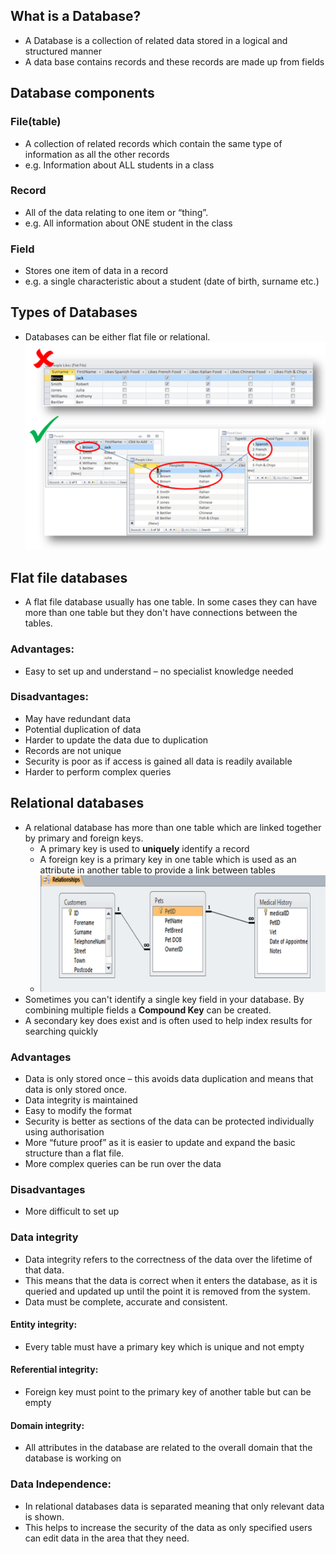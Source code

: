 ## What is a Database?
- A Database is a collection of related data stored in a logical and structured manner
- A data base contains records and these records are made up from fields

## Database components

### File(table)
- A collection of related records which contain the same type of information as all the other records 
- e.g. Information about ALL students in a class

### Record
- All of the data relating to one item or “thing”.  
- e.g. All information about ONE student in the class

### Field
- Stores one item of data in a record
- e.g. a single characteristic about a student (date of birth, surname etc.)

## Types of Databases
- Databases can be either flat file or relational.
![image](image.png)

## Flat file databases
- A flat file database usually has one table. In some cases they can have more than one table but they don't have connections between the tables.

### Advantages:
- Easy to set up and understand – no specialist knowledge needed

### Disadvantages:
- May have redundant data
- Potential duplication of data
- Harder to update the data due to duplication
- Records are not unique
- Security is poor as if access is gained all data is readily available
- Harder to perform complex queries

## Relational databases 
- A relational database has more than one table which are linked together by primary and foreign keys.
	- A primary key is used to **uniquely** identify a record
  - A foreign key is a primary key in one table which is used as an attribute in another table to provide a link between tables
  - ![image](image_3.png)
- Sometimes you can't identify a single key field in your database. By combining multiple fields a **Compound Key** can be created.
- A secondary key does exist and is often used to help index results for searching quickly

### Advantages
- Data is only stored once – this avoids data duplication and means that data is only stored once.
- Data integrity is maintained
- Easy to modify the format
- Security is better as sections of the data can be protected individually using authorisation
- More “future proof” as it is easier to update and expand the basic structure than a flat file.
- More complex queries can be run over the data

### Disadvantages
- More difficult to set up

### Data integrity
-  Data integrity refers to the correctness of the data over the lifetime of that data.
-  This means that the data is correct when it enters the database, as it is queried and updated up until the point it is removed from the system.
-  Data must be complete, accurate and consistent.
#### Entity integrity: 
- Every table must have a primary key which is unique and not empty
#### Referential integrity: 
- Foreign key must point to the primary key of another table but can be empty
#### Domain integrity: 
- All attributes in the database are related to the overall domain that the database is working on

### Data Independence:
- In relational databases data is separated meaning that only relevant data is shown.
- This helps to increase the security of the data as only specified users can edit data in the area that they need. 





